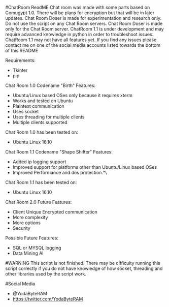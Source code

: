 #ChatRoom ReadME
Chat room was made with some parts based on Comugypt 1.0. There will be plans for encryption but that will be in later updates.
Chat Room Doser is made for experimentation and research only. Do not use the script on any Chat Room servers. Chat Room Doser is made only for the Chat Room server.
ChatRoom 1.1 is under development and may require advanced knowledge in python in order to troubleshoot issues. ChatRoom 1.1 may not have all features yet.
If you find any issues please contact me on one of the social media accounts listed towards the bottom of this README

Requirements:
- Tkinter
- pip

Chat Room 1.0 Codename "Birth" Features:
- Ubuntu/Linux based OSes only because it requires xterm
- Works and tested on Ubuntu
- Plaintext communication
- Uses
socket
- Uses threading for multiple clients
- Multiple clients supported

Chat Room 1.0 has been tested on:
- Ubuntu Linux 16.10

Chat Room 1.1 Codename "Shape Shifter" Features:
- Added ip logging support
- Improved support for platforms other than Ubuntu/Linux based OSes
- Improved Performance and dos protection.*\

Chat Room 1.1 has been tested on:
- Ubuntu Linux 16.10

Chat Room 2.0 Future Features:
- Client Unique Encrypted communication
- More complexity
- More options
- Security

Possible Future Features:
- SQL or MYSQL logging
- Data Mining AI

#WARNING
This script is not finished.
There may be difficulty running this script correctly if you do not have knowledge of how socket, threading and other libraries used by the script work.

#Social Media
- @YodaByteRAM
- https://twitter.com/YodaByteRAM

